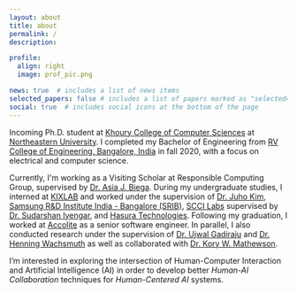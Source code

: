 ```yaml
---
layout: about
title: about
permalink: /
description: 

profile:
  align: right
  image: prof_pic.png

news: true  # includes a list of news items
selected_papers: false # includes a list of papers marked as "selected={true}"
social: true  # includes social icons at the bottom of the page
---
```


Incoming Ph.D. student at [Khoury College of Computer Sciences](https://www.khoury.northeastern.edu/) at [Northeastern University](https://www.northeastern.edu/). I completed my Bachelor of Engineering from [RV College of Engineering, Bangalore, India](https://rvce.edu.in/) in fall 2020, with a focus on electrical and computer science.


Currently, I'm working as a Visiting Scholar at Responsible Computing Group, supervised by [Dr. Asia J. Biega](https://asiabiega.github.io/). During my undergraduate studies, I interned at [KIXLAB](https://kixlab.org/) and worked under the supervision of [Dr. Juho Kim](http://juhokim.com/), [Samsung R&D Institute India - Bangalore (SRIB)](https://research.samsung.com/sri-b), [SCCI Labs](http://sccilabs.org/) supervised by [Dr. Sudarshan Iyengar](http://www.iitrpr.ac.in/sudarshan-iyengar), and [Hasura Technologies](https://hasura.io/). Following my graduation, I worked at [Accolite](https://www.accolite.com/) as a senior software engineer. In parallel, I also conducted research under the supervision of [Dr. Ujwal Gadiraju](http://ujwalgadiraju.com/) and [Dr. Henning Wachsmuth](https://en.cs.uni-paderborn.de/css) as well as collaborated with [Dr. Kory W. Mathewson](https://korymathewson.com/).


I’m interested in exploring the intersection of Human-Computer Interaction and Artificial Intelligence (AI) in order to develop better *Human-AI Collaboration* techniques for *Human-Centered AI* systems.
